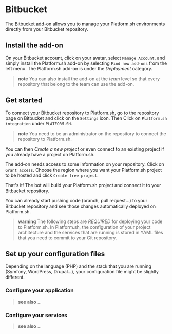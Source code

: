 # Bitbucket

The [Bitbucket add-on](https://platform.sh/bitbucket) allows you to manage your
Platform.sh environments directly from your Bitbucket repository.

## Install the add-on

On your Bitbucket account, click on your avatar, select ``Manage Account``, and simply install the Platform.sh add-on by selecting ``Find new add-ons`` from the left menu. The Platform.sh add-on is under the *Deployment* category.

> **note**
> You can also install the add-on at the *team* level so that every repository that belong to the team can use the add-on.

## Get started

To connect your Bitbucket repository to Platform.sh, go to the repository page on Bitbucket and click on the ``Settings`` icon. Then Click on ``Platform.sh integration`` under ``PLATFORM.SH``.

> **note**
> You need to be an administrator on the repository to connect the repository to Platform.sh.

You can then *Create a new project* or even connect to an existing project if you already have a project on Platform.sh.

The add-on needs access to some information on your repository. Click on ``Grant access``. Choose the region where you want your Platform.sh project to be hosted and click ``Create free project``.

That's it! The bot will build your Platform.sh project and connect it to your Bitbucket repository.

You can already start pushing code (branch, pull request...) to your Bitbucket repository and see those changes automatically deployed on Platform.sh.

> **warning**
> The following steps are *REQUIRED* for deploying your code to Platform.sh. 
> In Platform.sh, the configuration of your project architecture and the services that are running is stored in YAML files that you need to commit to your Git repository.

## Set up your configuration files

Depending on the language (PHP) and the stack that you are running (Symfony, WordPress, Drupal...), your configuration file might be slightly different.

### Configure your application

> **see also**
> ...

### Configure your services

> **see also**
> ...